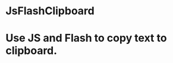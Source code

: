 JsFlashClipboard
================

Use JS and Flash to copy text to clipboard.
===========================================
